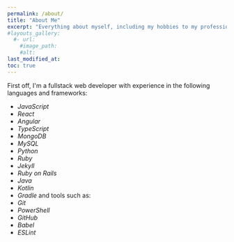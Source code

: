 ```yaml
---
permalink: /about/
title: "About Me"
excerpt: "Everything about myself, including my hobbies to my professions."
#layouts_gallery:
  #- url:
    #image_path:
    #alt:
last_modified_at:
toc: true
---
```


First off, I'm a fullstack web developer with experience in the following languages and frameworks:
  * *JavaScript*
  * *React*
  * *Angular*
  * *TypeScript*
  * *MongoDB*
  * *MySQL*
  * *Python*
  * *Ruby*
  * *Jekyll*
  * *Ruby on Rails*
  * *Java*
  * *Kotlin*
  * *Gradle*
and tools such as:
  * *Git*
  * *PowerShell*
  * *GitHub*
  * *Babel*
  * *ESLint*
